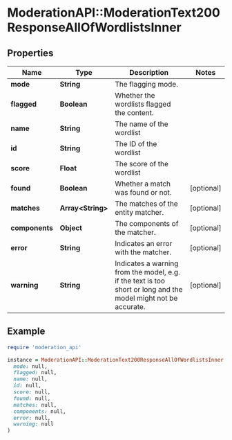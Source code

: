 # ModerationAPI::ModerationText200ResponseAllOfWordlistsInner

## Properties

| Name | Type | Description | Notes |
| ---- | ---- | ----------- | ----- |
| **mode** | **String** | The flagging mode. |  |
| **flagged** | **Boolean** | Whether the wordlists flagged the content. |  |
| **name** | **String** | The name of the wordlist |  |
| **id** | **String** | The ID of the wordlist |  |
| **score** | **Float** | The score of the wordlist |  |
| **found** | **Boolean** | Whether a match was found or not. | [optional] |
| **matches** | **Array&lt;String&gt;** | The matches of the entity matcher. | [optional] |
| **components** | **Object** | The components of the matcher. | [optional] |
| **error** | **String** | Indicates an error with the matcher. | [optional] |
| **warning** | **String** | Indicates a warning from the model, e.g. if the text is too short or long and the model might not be accurate. | [optional] |

## Example

```ruby
require 'moderation_api'

instance = ModerationAPI::ModerationText200ResponseAllOfWordlistsInner.new(
  mode: null,
  flagged: null,
  name: null,
  id: null,
  score: null,
  found: null,
  matches: null,
  components: null,
  error: null,
  warning: null
)
```

